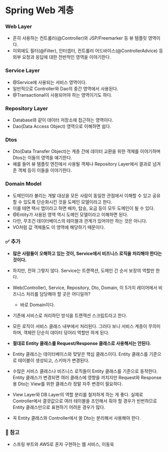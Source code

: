 # Spring Web 계층
### Web Layer
- 흔히 사용하는 컨트롤러(@Controller)와 JSP/Freemarker 등 뷰 템플릿 영역이다.
- 이외에도 필터(@Filter), 인터셉터, 컨트롤러 어드바이스(@ControllerAdvice) 등 외부 요청과 응답에 대한 전반적인 영역을 이야기한다.

### Service Layer
- @Service에 사용되는 서비스 영역이다.
- 일반적으로 Controller와 Dao의 중간 영역에서 사용된다.
- @Transactional이 사용되어야 하는 영역이기도 하다.

### Repository Layer
- Database와 같이 데이터 저장소에 접근하는 영역이다.
- Dao(Data Access Object) 영역으로 이해하면 쉽다.

### Dtos
- Dto(Data Transfer Object)는 계층 간에 데이터 교환을 위한 객체를 이야기하며 Dtos는 이들의 영역을 얘기한다.
- 예를 들어 뷰 템플릿 엔진에서 사용될 객체나 Repository Layer에서 결과로 넘겨준 객체 등이 이들을 이야기한다.

### Domain Model
- 도메인이라 불리는 개발 대상을 모든 사람이 동일한 관점에서 이해할 수 있고 공유할 수 있도록 단순화시킨 것을 도메인 모델이라고 한다.
- 이를 테면 택시 앱이라고 하면 배차, 탑승, 요금 등이 모두 도메인이 될 수 있다.
- @Entity가 사용된 영역 역시 도메인 모델이라고 이해하면 된다.
- 다만, 무조건 데이터베이스의 테이블과 관계가 있어야만 하는 것은 아니다.
- VO처럼 값 객체들도 이 영역에 해당하기 때문이다.

### ✅ 추가
- **많은 사람들이 오해하고 있는 것이, Service에서 비즈니스 로직을 처리해야 한다는 것이다.**
- 하지만, 전혀 그렇지 않다. Service는 트랜잭션, 도메인 간 순서 보장의 역할만 한다.
- Web(Controller), Service, Repository, Dto, Domain, 이 5가지 레이어에서 비즈니스 처리를 담당해야 할 곳은 어디일까?
    - 바로 Domain이다.
- 기존에 서비스로 처리하던 방식을 트랜잭션 스크립트라고 한다.
- 모든 로직이 서비스 클래스 내부에서 처리된다. 그러다 보니 서비스 계층이 무의미하며, 객체란 단순히 데이터 덩어리 역할만 하게 된다.

- **절대로 Entity 클래스를 Request/Response 클래스로 사용해서는 안된다.**
- Entity 클래스는 데이터베이스와 맞닿은 핵심 클래스이다. Entity 클래스를 기준으로 테이블이 생성되고, 스키마가 변경된다.
- 수많은 서비스 클래스나 비즈니스 로직들이 Entity 클래스를 기준으로 동작한다. Entity 클래스가 변경되면 여러 클래스에 영향을 끼치지만 Request와 Response용 Dto는 View를 위한 클래스라 정말 자주 변경이 필요하다.
- View Layer와 DB Layer의 역할 분리를 철저하게 하는 게 좋다. 실제로 Controller에서 결괏값으로 여러 테이블을 조인해서 줘야 할 경우가 빈번하므로 Entity 클래스만으로 표현하기 어려운 경우가 많다.
- 꼭 Entity 클래스와 Controller에서 쓸 Dto는 분리해서 사용해야 한다.

### 📗 참고
- 스프링 부트와 AWS로 혼자 구현하는 웹 서비스, 이동욱
